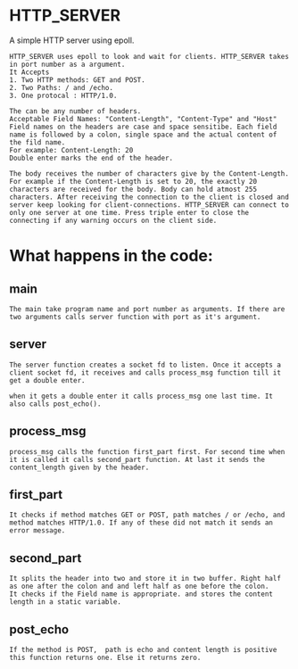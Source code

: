 # HTTP_SERVER
 
A simple HTTP server using epoll.

    HTTP_SERVER uses epoll to look and wait for clients. HTTP_SERVER takes in port number as a argument. 
    It Accepts 
    1. Two HTTP methods: GET and POST.
    2. Two Paths: / and /echo.
    3. One protocal : HTTP/1.0.

    The can be any number of headers.
    Acceptable Field Names: "Content-Length", "Content-Type" and "Host"
    Field names on the headers are case and space sensitibe. Each field name is followed by a colon, single space and the actual content of the fild name. 
    For example: Content-Length: 20
    Double enter marks the end of the header. 

    The body receives the number of characters give by the Content-Length. For example if the Content-Length is set to 20, the exactly 20 characters are received for the body. Body can hold atmost 255 characters. After receiving the connection to the client is closed and server keep looking for client-connections. HTTP_SERVER can connect to only one server at one time. Press triple enter to close the connecting if any warning occurs on the client side.

# What happens in the code:

## main

    The main take program name and port number as arguments. If there are two arguments calls server function with port as it's argument. 
    
## server

    The server function creates a socket fd to listen. Once it accepts a client socket fd, it receives and calls process_msg function till it get a double enter.

    when it gets a double enter it calls process_msg one last time. It also calls post_echo().
## process_msg

    process_msg calls the function first_part first. For second time when it is called it calls second_part function. At last it sends the content_length given by the header.

## first_part 
    
    It checks if method matches GET or POST, path matches / or /echo, and method matches HTTP/1.0. If any of these did not match it sends an error message. 

## second_part

    It splits the header into two and store it in two buffer. Right half as one after the colon and and left half as one before the colon.
    It checks if the Field name is appropriate. and stores the content length in a static variable.

## post_echo

    If the method is POST,  path is echo and content length is positive this function returns one. Else it returns zero.




    


